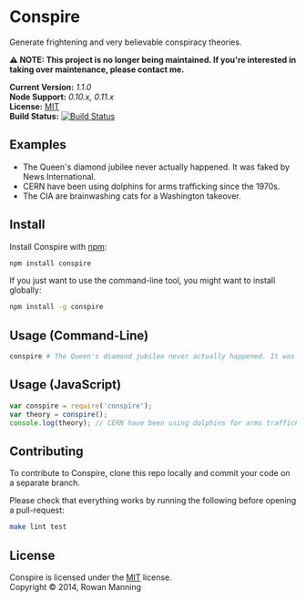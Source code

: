
Conspire
========

Generate frightening and very believable conspiracy theories.

**⚠️ NOTE: This project is no longer being maintained. If you're interested in taking over maintenance, please contact me.**

**Current Version:** *1.1.0*  
**Node Support:** *0.10.x, 0.11.x*  
**License:** [MIT][mit]  
**Build Status:** [![Build Status][travis-img]][travis]


Examples
--------

- The Queen's diamond jubilee never actually happened. It was faked by News International.
- CERN have been using dolphins for arms trafficking since the 1970s.
- The CIA are brainwashing cats for a Washington takeover.


Install
-------

Install Conspire with [npm][npm]:

```sh
npm install conspire
```

If you just want to use the command-line tool, you might want to install globally:

```sh
npm install -g conspire
```


Usage (Command-Line)
--------------------

```sh
conspire # The Queen's diamond jubilee never actually happened. It was faked by News International.
```


Usage (JavaScript)
------------------

```js
var conspire = require('conspire');
var theory = conspire();
console.log(theory); // CERN have been using dolphins for arms trafficking since the 1970s.
```


Contributing
------------

To contribute to Conspire, clone this repo locally and commit your code on a separate branch.

Please check that everything works by running the following before opening a pull-request:

```sh
make lint test
```


License
-------

Conspire is licensed under the [MIT][mit] license.  
Copyright &copy; 2014, Rowan Manning



[mit]: http://opensource.org/licenses/mit-license.php
[npm]: https://npmjs.org/
[travis]: https://travis-ci.org/rowanmanning/conspire
[travis-img]: https://travis-ci.org/rowanmanning/conspire.svg?branch=master
